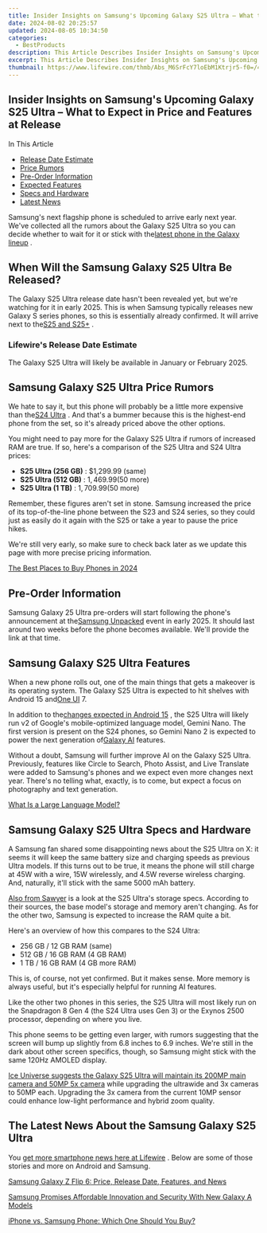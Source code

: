 ```yaml
---
title: Insider Insights on Samsung's Upcoming Galaxy S25 Ultra – What to Expect in Price and Features at Release
date: 2024-08-02 20:25:57
updated: 2024-08-05 10:34:50
categories:
  - BestProducts
description: This Article Describes Insider Insights on Samsung's Upcoming Galaxy S25 Ultra – What to Expect in Price and Features at Release
excerpt: This Article Describes Insider Insights on Samsung's Upcoming Galaxy S25 Ultra – What to Expect in Price and Features at Release
thumbnail: https://www.lifewire.com/thmb/Abs_M6SrFcY7loEbM1Ktrjr5-f0=/400x300/filters:no_upscale():max_bytes(150000):strip_icc():format(webp)/samsung-galaxy-s24-ultra-d98962629d6f44f1ba48f09829e604eb.jpeg
---
```


## Insider Insights on Samsung's Upcoming Galaxy S25 Ultra – What to Expect in Price and Features at Release

 In This Article

* [Release Date Estimate](https://www.lifewire.com/#toc-when-will-the-samsung-galaxy-s25-ultra-be-released)
* [Price Rumors](https://www.lifewire.com/#toc-samsung-galaxy-s25-ultra-price-rumors)
* [Pre-Order Information](https://www.lifewire.com/#toc-pre-order-information)
* [Expected Features](https://www.lifewire.com/#toc-samsung-galaxy-s25-ultra-features)
* [Specs and Hardware](https://www.lifewire.com/#toc-samsung-galaxy-s25-ultra-specs-and-hardware)
* [Latest News](https://www.lifewire.com/#toc-the-latest-news-about-the-samsung-galaxy-s25-ultra)

 Samsung's next flagship phone is scheduled to arrive early next year. We've collected all the rumors about the Galaxy S25 Ultra so you can decide whether to wait for it or stick with the[latest phone in the Galaxy lineup](https://www.lifewire.com/newest-samsung-galaxy-phone-7567396) .

## When Will the Samsung Galaxy S25 Ultra Be Released?

 The Galaxy S25 Ultra release date hasn't been revealed yet, but we're watching for it in early 2025\. This is when Samsung typically releases new Galaxy S series phones, so this is essentially already confirmed. It will arrive next to the[S25 and S25+](https://www.lifewire.com/samsung-galaxy-s25-8636730) .

### Lifewire's Release Date Estimate

 The Galaxy S25 Ultra will likely be available in January or February 2025.  

## Samsung Galaxy S25 Ultra Price Rumors

 We hate to say it, but this phone will probably be a little more expensive than the[S24 Ultra](https://www.lifewire.com/samsung-galaxy-s24-ultra-review-8548896) . And that's a bummer because this is the highest-end phone from the set, so it's already priced above the other options.

 You might need to pay more for the Galaxy S25 Ultra if rumors of increased RAM are true. If so, here's a comparison of the S25 Ultra and S24 Ultra prices:

* **S25 Ultra (256 GB)** : $1,299.99 (same)
* **S25 Ultra (512 GB)** : $1,469.99 ($50 more)
* **S25 Ultra (1 TB)** : $1,709.99 ($50 more)

 Remember, these figures aren't set in stone. Samsung increased the price of its top-of-the-line phone between the S23 and S24 series, so they could just as easily do it again with the S25 or take a year to pause the price hikes.

 We're still very early, so make sure to check back later as we update this page with more precise pricing information.

[The Best Places to Buy Phones in 2024](https://www.lifewire.com/best-places-to-buy-cell-phones-580000)

## Pre-Order Information

 Samsung Galaxy 25 Ultra pre-orders will start following the phone's announcement at the[Samsung Unpacked](https://www.lifewire.com/samsung-unpacked-news-and-rumors-5093153) event in early 2025\. It should last around two weeks before the phone becomes available. We'll provide the link at that time.

## Samsung Galaxy S25 Ultra Features

 When a new phone rolls out, one of the main things that gets a makeover is its operating system. The Galaxy S25 Ultra is expected to hit shelves with Android 15 and[One UI](https://www.lifewire.com/what-is-samsung-one-ui-4178405) 7.

 In addition to the[changes expected in Android 15](https://www.lifewire.com/android-15-7547471) , the S25 Ultra will likely run v2 of Google's mobile-optimized language model, Gemini Nano. The first version is present on the S24 phones, so Gemini Nano 2 is expected to power the next generation of[Galaxy AI](https://shop-links.co/link/?exclusive=1&publisher_slug=itechdaily19598&url=https%3A%2F%2Fwww.samsung.com%2Fus%2Fgalaxy-ai%2F) features.

 Without a doubt, Samsung will further improve AI on the Galaxy S25 Ultra. Previously, features like Circle to Search, Photo Assist, and Live Translate were added to Samsung's phones and we expect even more changes next year. There's no telling what, exactly, is to come, but expect a focus on photography and text generation.  

[What Is a Large Language Model?](https://www.lifewire.com/large-language-model-7724669)

## Samsung Galaxy S25 Ultra Specs and Hardware

 A Samsung fan shared some disappointing news about the S25 Ultra on X: it seems it will keep the same battery size and charging speeds as previous Ultra models. If this turns out to be true, it means the phone will still charge at 45W with a wire, 15W wirelessly, and 4.5W reverse wireless charging. And, naturally, it'll stick with the same 5000 mAh battery.

[Also from Sawyer](https://twitter.com/Sawyergalox/status/1788248977202098574) is a look at the S25 Ultra's storage specs. According to their sources, the base model's storage and memory aren't changing. As for the other two, Samsung is expected to increase the RAM quite a bit.

 Here's an overview of how this compares to the S24 Ultra:

* 256 GB / 12 GB RAM (same)
* 512 GB / 16 GB RAM (4 GB RAM)
* 1 TB / 16 GB RAM (4 GB more RAM)

 This is, of course, not yet confirmed. But it makes sense. More memory is always useful, but it's especially helpful for running AI features.

 Like the other two phones in this series, the S25 Ultra will most likely run on the Snapdragon 8 Gen 4 (the S24 Ultra uses Gen 3) or the Exynos 2500 processor, depending on where you live.

 This phone seems to be getting even larger, with rumors suggesting that the screen will bump up slightly from 6.8 inches to 6.9 inches. We're still in the dark about other screen specifics, though, so Samsung might stick with the same 120Hz AMOLED display.

[Ice Universe suggests the Galaxy S25 Ultra will maintain its 200MP main camera and 50MP 5x camera](https://www.notebookcheck.net/Samsung-Galaxy-S25-Ultra-Upgraded-ultrawide-and-3x-cameras-hinted-by-fresh-leak.841616.0.html) while upgrading the ultrawide and 3x cameras to 50MP each. Upgrading the 3x camera from the current 10MP sensor could enhance low-light performance and hybrid zoom quality.

## The Latest News About the Samsung Galaxy S25 Ultra

 You [get more smartphone news here at Lifewire](https://www.lifewire.com/mobile-phones-4781509) . Below are some of those stories and more on Android and Samsung.

[Samsung Galaxy Z Flip 6: Price, Release Date, Features, and News](https://www.lifewire.com/samsung-galaxy-z-flip-6-8621840)

[Samsung Promises Affordable Innovation and Security With New Galaxy A Models](https://www.lifewire.com/samsung-new-galaxy-a-series-8607289)

[iPhone vs. Samsung Phone: Which One Should You Buy?](https://www.lifewire.com/iphone-or-samsung-which-should-you-buy-4684088)

<ins class="adsbygoogle"
     style="display:block"
     data-ad-format="autorelaxed"
     data-ad-client="ca-pub-7571918770474297"
     data-ad-slot="1223367746"></ins>



<ins class="adsbygoogle"
     style="display:block"
     data-ad-client="ca-pub-7571918770474297"
     data-ad-slot="8358498916"
     data-ad-format="auto"
     data-full-width-responsive="true"></ins>
